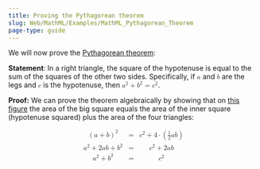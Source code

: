 ```yaml
---
title: Proving the Pythagorean theorem
slug: Web/MathML/Examples/MathML_Pythagorean_Theorem
page-type: guide
---
```




We will now prove the [Pythagorean theorem](https://en.wikipedia.org/wiki/Pythagorean_theorem):

**Statement**: In a right triangle, the square of the hypotenuse is equal to the sum of the squares of the other two sides. Specifically, if <math><mi>a</mi></math> and <math><mi>b</mi></math> are the legs and <math><mi>c</mi></math> is the hypotenuse, then <math><semantics><mrow><msup><mi>a</mi><mn>2</mn></msup><mo>+</mo><msup><mi>b</mi><mn>2</mn></msup><mo>=</mo><msup><mi>c</mi><mn>2</mn></msup></mrow><annotation encoding="TeX">a^2 + b^2 = c^2</annotation></semantics></math>.

**Proof:** We can prove the theorem algebraically by showing that on [this figure](https://www.cut-the-knot.org/pythagoras/proof31.gif) the area of the big square equals the area of the inner square (hypotenuse squared) plus the area of the four triangles:

<!-- prettier-ignore-start -->
<math display="block">
  <semantics><mtable><mtr><mtd><msup><mrow><mo>(</mo><mi>a</mi><mo>+</mo><mi>b</mi><mo>)</mo></mrow><mn>2</mn></msup></mtd><mtd><mo>=</mo></mtd><mtd><msup><mi>c</mi><mn>2</mn></msup><mo>+</mo><mn>4</mn><mo>⋅</mo><mo>(</mo><mfrac><mn>1</mn><mn>2</mn></mfrac><mi>a</mi><mi>b</mi><mo>)</mo></mtd></mtr><mtr><mtd><msup><mi>a</mi><mn>2</mn></msup><mo>+</mo><mn>2</mn><mi>a</mi><mi>b</mi><mo>+</mo><msup><mi>b</mi><mn>2</mn></msup></mtd><mtd><mo>=</mo></mtd><mtd><msup><mi>c</mi><mn>2</mn></msup><mo>+</mo><mn>2</mn><mi>a</mi><mi>b</mi></mtd></mtr><mtr><mtd><msup><mi>a</mi><mn>2</mn></msup><mo>+</mo><msup><mi>b</mi><mn>2</mn></msup></mtd><mtd><mo>=</mo></mtd><mtd><msup><mi>c</mi><mn>2</mn></msup></mtd></mtr></mtable><annotation encoding="TeX">\begin{align*} (a + b)^2 &= c^2 + 4 \cdot \left( \frac{1}{2} ab \right) \\ a^2 + 2ab + b^2 &= c^2 + 2ab \\ a^2 + b^2 &= c^2 \end{align*}</annotation></semantics>
</math>
<!-- prettier-ignore-end -->
